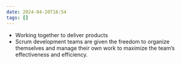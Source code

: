 ```yaml
---
date: 2024-04-20T16:54
tags: []
---
```

- Working together to deliver products
- Scrum development teams are given the freedom to organize themselves and manage their own work to maximize the team’s effectiveness and efficiency.
 
